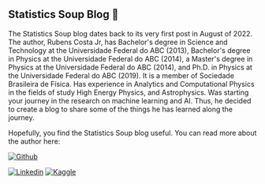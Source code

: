 ## Statistics Soup Blog 🎲

The Statistics Soup blog dates back to its very first post in August of 2022. The author, Rubens Costa Jr, has Bachelor's degree in Science and Technology
at the Universidade Federal do ABC (2013), Bachelor's degree in Physics at the Universidade Federal do ABC (2014), a Master's degree in Physics at the
Universidade Federal do ABC (2014), and Ph.D. in Physics at the Universidade Federal do ABC (2019). It is a member of Sociedade Brasileira de Física. Has
experience in Analytics and Computational Physics in the fields of study High Energy Physics, and Astrophysics. Was starting your journey in the research on machine learning and AI. Thus, he decided to create a blog to share some of the things he has learned along the journey.

Hopefully, you find the Statistics Soup blog useful.
You can read more about the author here: 

[![Github](https://badgen.net/badge/icon/github?icon=github&label&style=for-the-badge&logo=Github&logoColor=white)](https://github.com/rubensjrcosta)

[![Linkedin](https://img.shields.io/badge/LinkedIn-0077B5?style=for-the-badge&logo=linkedin&logoColor=white)](https://www.linkedin.com/in/rubensjrcosta/)
[![Kaggle](https://img.shields.io/badge/Kaggle-20BEFF?style=for-the-badge&logo=Kaggle&logoColor=white)](https://www.kaggle.com/rubensjrcosta)
